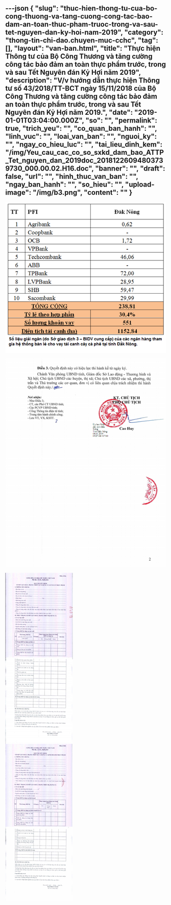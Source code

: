 ---json
{
    "slug": "thuc-hien-thong-tu-cua-bo-cong-thuong-va-tang-cuong-cong-tac-bao-dam-an-toan-thuc-pham-truoc-trong-va-sau-tet-nguyen-dan-ky-hoi-nam-2019",
    "category": "thong-tin-chi-dao.chuyen-muc-cchc",
    "tag": [],
    "layout": "van-ban.html",
    "title": "Thực hiện Thông tư của Bộ Công Thương và tăng cường công tác bảo đảm an toàn thực phẩm trước, trong và sau Tết Nguyên đán Kỷ Hợi năm 2019",
    "description": "V/v hướng dẫn thực hiện Thông tư số 43/2018/TT-BCT ngày 15/11/2018 của Bộ Công Thương và tăng cường công tác bảo đảm an toàn thực phẩm trước, trong và sau Tết Nguyên đán Kỷ Hợi năm 2019.",
    "date": "2019-01-01T03:04:00.000Z",
    "so": "",
    "permalink": true,
    "trich_yeu": "",
    "co_quan_ban_hanh": "",
    "linh_vuc": "",
    "loai_van_ban": "",
    "nguoi_ky": "",
    "ngay_co_hieu_luc": "",
    "tai_lieu_dinh_kem": "/img/Yeu_cau_cac_co_so_sxkd_dam_bao_ATTP_Tet_nguyen_dan_2019doc_20181226094803739730_000.00.02.H16.doc",
    "banner": "",
    "draft": false,
    "url": "",
    "hinh_thuc_van_ban": "",
    "ngay_ban_hanh": "",
    "so_hieu": "",
    "upload-image": "/img/b3.png",
    "__content__": ""
}
---
<p><img alt="" src="/img/b1.png" /></p>

<p><img alt="" src="/img/b2.png" /></p>

<p><img alt="" src="/img/b3.png" /></p>
